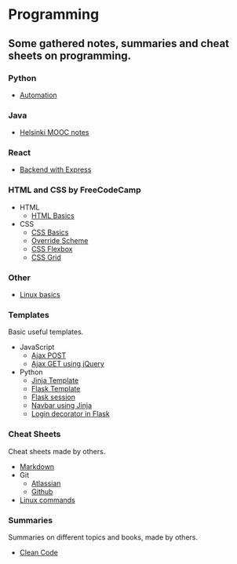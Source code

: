 # Programming

## Some gathered notes, summaries and cheat sheets on programming.

### Python

-   [Automation](https://github.com/banjoanton/notebook/blob/master/notes/python/python_automation.md)

### Java

-   [Helsinki MOOC notes](https://github.com/banjoanton/notebook/blob/master/notes/java/mooc.md)

### React

-   [Backend with Express](https://github.com/banjoanton/notebook/blob/master/notes/react/express.md)

### HTML and CSS by FreeCodeCamp

-   HTML
    -   [HTML Basics](https://github.com/banjoanton/notebook/blob/master/notes/frontend/html_basics.md)
-   CSS
    -   [CSS Basics](https://github.com/banjoanton/notebook/blob/master/notes/frontend/css_basics.md)
    -   [Override Scheme](https://github.com/banjoanton/notebook/blob/master/notes/frontend/override_scheme.md)
    -   [CSS Flexbox](https://github.com/banjoanton/notebook/blob/master/notes/frontend/css_flexbox.md)
    -   [CSS Grid](https://github.com/banjoanton/notebook/blob/master/notes/frontend/css_grid.md)

### Other

-   [Linux basics](https://github.com/banjoanton/notebook/blob/master/notes/linux/linux.md)

### Templates

Basic useful templates.

-   JavaScript
    -   [Ajax POST](https://github.com/banjoanton/notebook/blob/master/notes/templates/javascript/ajax.md)
    -   [Ajax GET using jQuery](https://github.com/banjoanton/notebook/blob/master/notes/templates/javascript/ajax_jquery.md)
-   Python
    -   [Jinja Template](https://github.com/banjoanton/notebook/blob/master/notes/templates/python/jinja.md)
    -   [Flask Template](https://github.com/banjoanton/notebook/blob/master/notes/templates/python/flask.md)
    -   [Flask session](https://github.com/banjoanton/notebook/blob/master/notes/templates/python/flask_session.md)
    -   [Navbar using Jinja](https://github.com/banjoanton/notebook/blob/master/notes/templates/python/navbar.md)
    -   [Login decorator in Flask](https://github.com/banjoanton/notebook/blob/master/notes/templates/python/login_decorator.md)

### Cheat Sheets

Cheat sheets made by others.

-   [Markdown](https://github.com/adam-p/markdown-here/wiki/Markdown-Cheatsheet)
-   Git
    -   [Atlassian](https://www.atlassian.com/dam/jcr:8132028b-024f-4b6b-953e-e68fcce0c5fa/atlassian-git-cheatsheet.pdf)
    -   [Github](https://github.github.com/training-kit/downloads/github-git-cheat-sheet.pdf)
-   [Linux commands](https://www.cheatography.com/davechild/cheat-sheets/linux-command-line/pdf/)

### Summaries

Summaries on different topics and books, made by others.

-   [Clean Code](https://github.com/jbarroso/clean-code)

